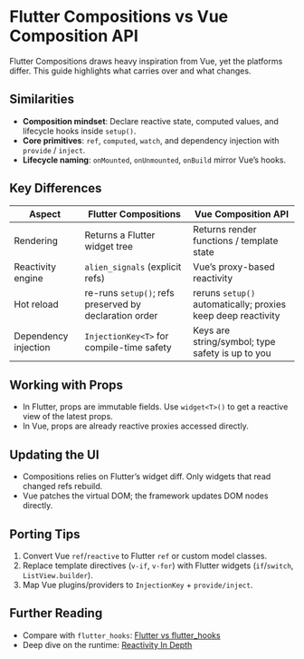 # Flutter Compositions vs Vue Composition API

Flutter Compositions draws heavy inspiration from Vue, yet the platforms differ. This guide highlights what carries over and what changes.

## Similarities

- **Composition mindset**: Declare reactive state, computed values, and lifecycle hooks inside `setup()`.
- **Core primitives**: `ref`, `computed`, `watch`, and dependency injection with `provide` / `inject`.
- **Lifecycle naming**: `onMounted`, `onUnmounted`, `onBuild` mirror Vue’s hooks.

## Key Differences

| Aspect | Flutter Compositions | Vue Composition API |
|--------|---------------------|----------------------|
| Rendering | Returns a Flutter widget tree | Returns render functions / template state |
| Reactivity engine | `alien_signals` (explicit refs) | Vue’s proxy-based reactivity |
| Hot reload | re-runs `setup()`; refs preserved by declaration order | reruns `setup()` automatically; proxies keep deep reactivity |
| Dependency injection | `InjectionKey<T>` for compile-time safety | Keys are string/symbol; type safety is up to you |

## Working with Props

- In Flutter, props are immutable fields. Use `widget<T>()` to get a reactive view of the latest props.
- In Vue, props are already reactive proxies accessed directly.

## Updating the UI

- Compositions relies on Flutter’s widget diff. Only widgets that read changed refs rebuild.
- Vue patches the virtual DOM; the framework updates DOM nodes directly.

## Porting Tips

1. Convert Vue `ref`/`reactive` to Flutter `ref` or custom model classes.
2. Replace template directives (`v-if`, `v-for`) with Flutter widgets (`if`/`switch`, `ListView.builder`).
3. Map Vue plugins/providers to `InjectionKey` + `provide/inject`.

## Further Reading

- Compare with `flutter_hooks`: [Flutter vs flutter_hooks](./flutter-hooks-comparison.md)
- Deep dive on the runtime: [Reactivity In Depth](../internals/reactivity-in-depth.md)

